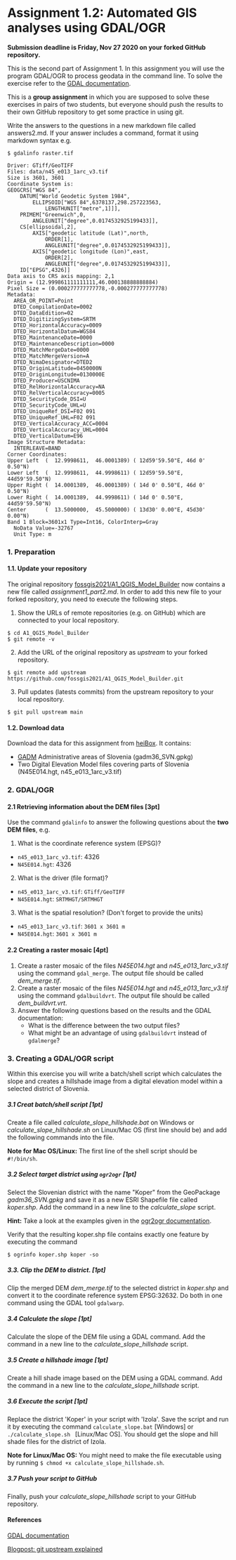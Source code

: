 # Assignment 1.2: Automated GIS analyses using GDAL/OGR

**Submission deadline is Friday, Nov 27 2020 on your forked GitHub repository.**

This is the second part of Assignment 1. In this assignment you will use the program GDAL/OGR to process geodata in the command line. To solve the exercise refer to the [GDAL documentation](https://gdal.org/).

This is a **group assignment** in which you are supposed to solve these exercises in pairs of two students, but everyone should push the results to their own GitHub repository to get some practice in using git. 

Write the answers to the questions in a new markdown file called answers2.md. If your answer includes a command, format it using markdown syntax e.g. 

```
$ gdalinfo raster.tif
```
```
Driver: GTiff/GeoTIFF
Files: data/n45_e013_1arc_v3.tif
Size is 3601, 3601
Coordinate System is:
GEOGCRS["WGS 84",
    DATUM["World Geodetic System 1984",
        ELLIPSOID["WGS 84",6378137,298.257223563,
            LENGTHUNIT["metre",1]]],
    PRIMEM["Greenwich",0,
        ANGLEUNIT["degree",0.0174532925199433]],
    CS[ellipsoidal,2],
        AXIS["geodetic latitude (Lat)",north,
            ORDER[1],
            ANGLEUNIT["degree",0.0174532925199433]],
        AXIS["geodetic longitude (Lon)",east,
            ORDER[2],
            ANGLEUNIT["degree",0.0174532925199433]],
    ID["EPSG",4326]]
Data axis to CRS axis mapping: 2,1
Origin = (12.999861111111111,46.000138888888884)
Pixel Size = (0.000277777777778,-0.000277777777778)
Metadata:
  AREA_OR_POINT=Point
  DTED_CompilationDate=0002
  DTED_DataEdition=02
  DTED_DigitizingSystem=SRTM      
  DTED_HorizontalAccuracy=0009
  DTED_HorizontalDatum=WGS84
  DTED_MaintenanceDate=0000
  DTED_MaintenanceDescription=0000
  DTED_MatchMergeDate=0000
  DTED_MatchMergeVersion=A
  DTED_NimaDesignator=DTED2
  DTED_OriginLatitude=0450000N
  DTED_OriginLongitude=0130000E
  DTED_Producer=USCNIMA 
  DTED_RelHorizontalAccuracy=NA  
  DTED_RelVerticalAccuracy=0005
  DTED_SecurityCode_DSI=U
  DTED_SecurityCode_UHL=U  
  DTED_UniqueRef_DSI=F02 091        
  DTED_UniqueRef_UHL=F02 091     
  DTED_VerticalAccuracy_ACC=0004
  DTED_VerticalAccuracy_UHL=0004
  DTED_VerticalDatum=E96
Image Structure Metadata:
  INTERLEAVE=BAND
Corner Coordinates:
Upper Left  (  12.9998611,  46.0001389) ( 12d59'59.50"E, 46d 0' 0.50"N)
Lower Left  (  12.9998611,  44.9998611) ( 12d59'59.50"E, 44d59'59.50"N)
Upper Right (  14.0001389,  46.0001389) ( 14d 0' 0.50"E, 46d 0' 0.50"N)
Lower Right (  14.0001389,  44.9998611) ( 14d 0' 0.50"E, 44d59'59.50"N)
Center      (  13.5000000,  45.5000000) ( 13d30' 0.00"E, 45d30' 0.00"N)
Band 1 Block=3601x1 Type=Int16, ColorInterp=Gray
  NoData Value=-32767
  Unit Type: m

```

### 1. Preparation 

#### 1.1. Update your repository

The original repository [fossgis2021/A1\_QGIS\_Model\_Builder](https://github.com/fossgis2021/A1_QGIS_Model_Builder) now contains a new file called _assignment1\_part2.md_. In order to add this new file to your forked repository, you need to execute the following steps. 

1. Show the URLs of remote repositories (e.g. on GitHub) which are connected to your local repository. 

```
$ cd A1_QGIS_Model_Builder
$ git remote -v
```

2. Add the URL of the original repository as *upstream* to your forked repository.

```
$ git remote add upstream https://github.com/fossgis2021/A1_QGIS_Model_Builder.git
```

3. Pull updates (latests commits) from the upstream repository to your local repository.

```
$ git pull upstream main
```

#### 1.2. Download data 

Download the data for this assignment from [heiBox](https://heibox.uni-heidelberg.de/d/8d5adf89a1e847d3b74f/?dl=1). It contains: 

* [GADM](https://gadm.org/data.html) Administrative areas of Slovenia (gadm36\_SVN.gpkg)
* Two Digital Elevation Model files covering parts of Slovenia (N45E014.hgt, n45\_e013\_1arc\_v3.tif)


### 2. GDAL/OGR

#### 2.1 Retrieving information about the DEM files [3pt]

Use the command `gdalinfo` to answer the following questions about the **two DEM files**, e.g.

1. What is the coordinate reference system (EPSG)? 
- `n45_e013_1arc_v3.tif`: 4326
- `N45E014.hgt`: 4326
2. What is the driver (file format)?
- `n45_e013_1arc_v3.tif`: `GTiff/GeoTIFF`
- `N45E014.hgt`: `SRTMHGT/SRTMHGT`
3. What is the spatial resolution? (Don't forget to provide the units)
- `n45_e013_1arc_v3.tif`: `3601 x 3601 m`
- `N45E014.hgt`: `3601 x 3601 m`

#### 2.2 Creating a raster mosaic [4pt]

1. Create a raster mosaic of the files _N45E014.hgt_ and _n45_e013_1arc_v3.tif_ using the command `gdal_merge`. The output file should be called _dem\_merge.tif_. 
2. Create a raster mosaic of the files _N45E014.hgt_ and _n45_e013_1arc_v3.tif_ using the command `gdalbuildvrt`. The output file should be called _dem\_buildvrt.vrt_. 
3. Answer the following questions based on the results and the GDAL documentation: 
	* What is the difference between the two output files? 
	* What might be an advantage of using `gdalbuildvrt` instead of `gdalmerge`?
 
### 3. Creating a GDAL/OGR script   

Within this exercise you will write a batch/shell script which calculates the slope and creates a hillshade image from a digital elevation model within a selected district of Slovenia. 

##### 3.1 Creat batch/shell script [1pt]
Create a file called _calculate\_slope\_hillshade.bat_ on Windows or _calculate\_slope\_hillshade.sh_ on Linux/Mac OS (first line should be) and add the following commands into the file.

**Note for Mac OS/Linux:** The first line of the shell script should be `#!/bin/sh`.

##### 3.2 Select target district using `ogr2ogr` [1pt]
Select the Slovenian district with the name "Koper" from the GeoPackage _gadm36\_SVN.gpkg_ and save it as a new ESRI Shapefile file called _koper.shp_. Add the command in a new line to the _calculate\_slope_ script. 

**Hint:** Take a look at the examples given in the [ogr2ogr documentation](https://gdal.org/programs/ogr2ogr.html). 

Verify that the resulting koper.shp file contains exactly one feature by executing the command 

```
$ ogrinfo koper.shp koper -so 
```

##### 3.3. Clip the DEM to district. [1pt]

Clip the merged DEM _dem\_merge.tif_ to the selected district in _koper.shp_ and convert it to the coordinate reference system EPSG:32632. Do both in one command using the GDAL tool `gdalwarp`.

##### 3.4 Calculate the slope  [1pt]

Calculate the slope of the DEM file using a GDAL command. Add the command in a new line to the _calculate\_slope\_hillshade_ script. 

##### 3.5 Create a hillshade image [1pt]

Create a hill shade image based on the DEM using a GDAL command. Add the command in a new line to the _calculate\_slope\_hillshade_ script. 

##### 3.6 Execute the script [1pt]

Replace the district 'Koper' in your script with 'Izola'. Save the script and run it by executing the command `calculate_slope.bat` [Windows] or `./calculate_slope.sh ` [Linux/Mac OS]. You should get the slope and hill shade files for the district of Izola. 

**Note for Linux/Mac OS:** You might need to make the file executable using by running `$ chmod +x calculate_slope_hillshade.sh`.

##### 3.7 Push your script to GitHub

Finally, push your _calculate\_slope\_hillshade_ script to your GitHub repository. 

#### References

[GDAL documentation](https://gdal.org/)  

[Blogpost: git upstream explained](https://levelup.gitconnected.com/confusing-terms-in-the-git-terminology-c7115d6febc7)
